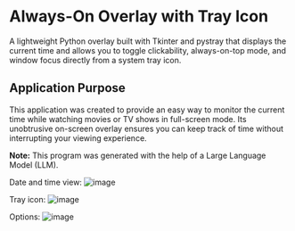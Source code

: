 # Always-On Overlay with Tray Icon
A lightweight Python overlay built with Tkinter and pystray that displays the current time and allows you to toggle clickability, always-on-top mode, and window focus directly from a system tray icon.

## Application Purpose
This application was created to provide an easy way to monitor the current time while watching movies or TV shows in full-screen mode. Its unobtrusive on-screen overlay ensures you can keep track of time without interrupting your viewing experience.

**Note:** This program was generated with the help of a Large Language Model (LLM).

Date and time view:
![image](https://github.com/user-attachments/assets/fc341f7b-53f1-4745-a293-c21ff85ee6a0)

Tray icon:
![image](https://github.com/user-attachments/assets/0687b051-bca5-49c8-b487-40de0cc76bf1)

Options:
![image](https://github.com/user-attachments/assets/5b596a22-c696-446b-beb5-e31a7e7b06f9)
